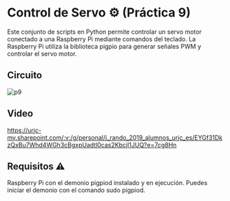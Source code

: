# Control de Servo ⚙️ (Práctica 9)

Este conjunto de scripts en Python permite controlar un servo motor conectado a una Raspberry Pi mediante comandos del teclado. La Raspberry Pi utiliza la biblioteca pigpio para generar señales PWM y controlar el servo motor.

## Circuito 

![p9](https://github.com/jrando2019/pr/assets/92480215/91c060da-bfa0-4495-bff1-29447d7da55f)

## Video 

https://urjc-my.sharepoint.com/:v:/g/personal/j_rando_2019_alumnos_urjc_es/EYGf31DkzQxBu7Whd4WGh3cBgxpUadtl0cas2Kbcjl1JUQ?e=7cg8Hn

## Requisitos ⚠️

Raspberry Pi con el demonio pigpiod instalado y en ejecución. Puedes iniciar el demonio con el comando sudo pigpiod.


